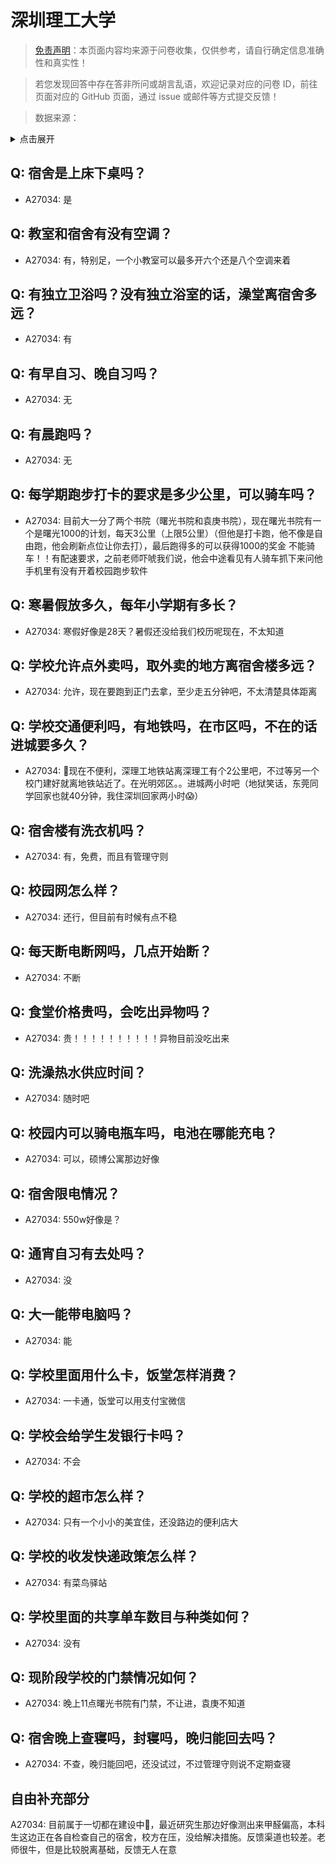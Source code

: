 # 深圳理工大学

> [免责声明](https://colleges.chat/#_3)：本页面内容均来源于问卷收集，仅供参考，请自行确定信息准确性和真实性！

> 若您发现回答中存在答非所问或胡言乱语，欢迎记录对应的问卷 ID，前往页面对应的 GitHub 页面，通过 issue 或邮件等方式提交反馈！

> 数据来源：

<details><summary>点击展开</summary>
<ul>
<li>A27034: 匿名 (2024 年 10 月)</li>
</ul>
</details>

## Q: 宿舍是上床下桌吗？

- A27034: 是

## Q: 教室和宿舍有没有空调？

- A27034: 有，特别足，一个小教室可以最多开六个还是八个空调来着

## Q: 有独立卫浴吗？没有独立浴室的话，澡堂离宿舍多远？

- A27034: 有

## Q: 有早自习、晚自习吗？

- A27034: 无

## Q: 有晨跑吗？

- A27034: 无

## Q: 每学期跑步打卡的要求是多少公里，可以骑车吗？

- A27034: 目前大一分了两个书院（曙光书院和袁庚书院），现在曙光书院有一个是曙光1000的计划，每天3公里（上限5公里）（但他是打卡跑，他不像是自由跑，他会刷新点位让你去打），最后跑得多的可以获得1000的奖金
不能骑车！！有配速要求，之前老师吓唬我们说，他会中途看见有人骑车抓下来问他手机里有没有开着校园跑步软件

## Q: 寒暑假放多久，每年小学期有多长？

- A27034: 寒假好像是28天？暑假还没给我们校历呢现在，不太知道

## Q: 学校允许点外卖吗，取外卖的地方离宿舍楼多远？

- A27034: 允许，现在要跑到正门去拿，至少走五分钟吧，不太清楚具体距离

## Q: 学校交通便利吗，有地铁吗，在市区吗，不在的话进城要多久？

- A27034: 🤣现在不便利，深理工地铁站离深理工有个2公里吧，不过等另一个校门建好就离地铁站近了。在光明郊区。。进城两小时吧（地狱笑话，东莞同学回家也就40分钟，我住深圳回家两小时😱）

## Q: 宿舍楼有洗衣机吗？

- A27034: 有，免费，而且有管理守则

## Q: 校园网怎么样？

- A27034: 还行，但目前有时候有点不稳

## Q: 每天断电断网吗，几点开始断？

- A27034: 不断

## Q: 食堂价格贵吗，会吃出异物吗？

- A27034: 贵！！！！！！！！！！异物目前没吃出来

## Q: 洗澡热水供应时间？

- A27034: 随时吧

## Q: 校园内可以骑电瓶车吗，电池在哪能充电？

- A27034: 可以，硕博公寓那边好像

## Q: 宿舍限电情况？

- A27034: 550w好像是？

## Q: 通宵自习有去处吗？

- A27034: 没

## Q: 大一能带电脑吗？

- A27034: 能

## Q: 学校里面用什么卡，饭堂怎样消费？

- A27034: 一卡通，饭堂可以用支付宝微信

## Q: 学校会给学生发银行卡吗？

- A27034: 不会

## Q: 学校的超市怎么样？

- A27034: 只有一个小小的美宜佳，还没路边的便利店大

## Q: 学校的收发快递政策怎么样？

- A27034: 有菜鸟驿站

## Q: 学校里面的共享单车数目与种类如何？

- A27034: 没有

## Q: 现阶段学校的门禁情况如何？

- A27034: 晚上11点曙光书院有门禁，不让进，袁庚不知道

## Q: 宿舍晚上查寝吗，封寝吗，晚归能回去吗？

- A27034: 不查，晚归能回吧，还没试过，不过管理守则说不定期查寝

## 自由补充部分

A27034: 目前属于一切都在建设中🤔，最近研究生那边好像测出来甲醛偏高，本科生这边正在各自检查自己的宿舍，校方在压，没给解决措施。反馈渠道也较差。老师很牛，但是比较脱离基础，反馈无人在意